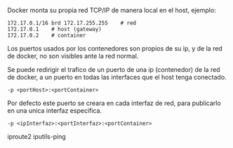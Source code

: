 Docker monta su propia red TCP/IP de manera local en el host, ejemplo:

```
172.17.0.1/16 brd 172.17.255.255    # red
172.17.0.1    # host (gateway)
172.17.0.2    # container
```

Los puertos usados por los contenedores son propios de su ip, y de la red de docker, no son visibles ante la red normal. 

Se puede redirigir el trafico de un puerto de una ip (contenedor) de la red de docker, a un puerto en todas las interfaces que el host tenga conectado.

```
-p <portHost>:<portContainer>
```

 Por defecto este puerto se creara en cada interfaz de red, para publicarlo en una unica interfaz especifica.

```
-p <ipInterfaz>:<portInterfaz>:<portContainer>
```

iproute2 iputils-ping